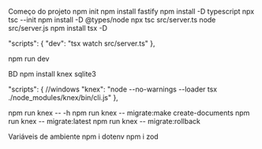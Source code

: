 Começo do projeto
npm init
npm install fastify
npm install -D typescript
npx tsc --init
npm install -D @types/node
npx tsc src/server.ts
node src/server.js
npm install tsx -D

"scripts": {
    "dev": "tsx watch src/server.ts"
  },

npm run dev

BD
npm install knex sqlite3

"scripts": {
  //windows
  "knex": "node --no-warnings --loader tsx ./node_modules/knex/bin/cli.js"
},

npm run knex -- -h
npm run knex -- migrate:make create-documents
npm run knex -- migrate:latest
npm run knex -- migrate:rollback

Variáveis de ambiente
npm i dotenv
npm i zod